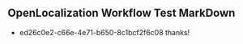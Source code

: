 ## OpenLocalization Workflow Test MarkDown
* ed26c0e2-c66e-4e71-b650-8c1bcf2f6c08 
thanks!<!--HONumber=Jul16_HO2-->